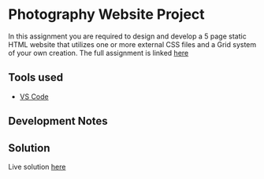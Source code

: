 
# Photography Website Project

In this assignment you are required to design and develop a 5 page static HTML website that utilizes one or more external CSS files and a Grid system of your own creation.  The full assignment is linked [here](docs/assignment.md)

## Tools used

- [VS Code](https://code.visualstudio.com/)

## Development Notes

## Solution

Live solution [here](https://markcrowe-com.github.io/learn-web-development/)
